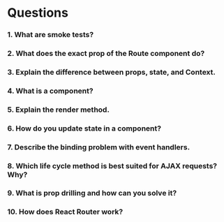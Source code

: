 # Questions

### 1. What are smoke tests?

### 2. What does the exact prop of the Route component do?

### 3. Explain the difference between props, state, and Context.

### 4. What is a component?

### 5. Explain the render method.

### 6. How do you update state in a component?

### 7. Describe the binding problem with event handlers.

### 8. Which life cycle method is best suited for AJAX requests? Why?

### 9. What is prop drilling and how can you solve it?

### 10. How does React Router work?
